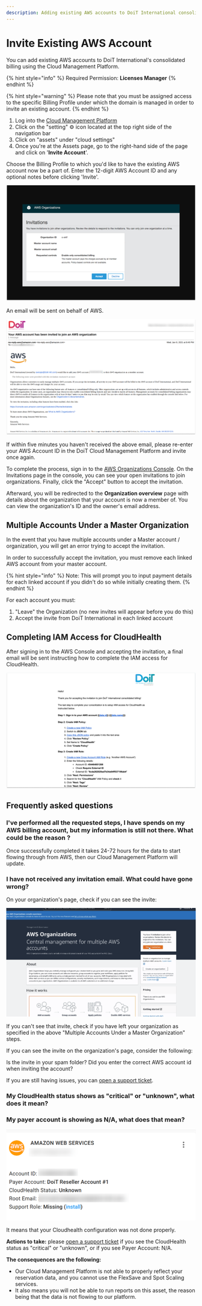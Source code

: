 ```yaml
---
description: Adding existing AWS accounts to DoiT International consolidated billing
---
```


# Invite Existing AWS Account

You can add existing AWS accounts to DoiT International's consolidated billing using the Cloud Management Platform.

{% hint style="info" %}
Required Permission: **Licenses Manager**
{% endhint %}

{% hint style="warning" %}
Please note that you must be assigned access to the specific Billing Profile under which the domain is managed in order to invite an existing account.
{% endhint %}

1. Log into the [Cloud Management Platform](https://app.doit-intl.com)
2. Click on the "setting" ⚙ icon located at the top right side of the navigation bar
3. Click on "assets" under "cloud settings"
4. Once you're at the Assets page, go to the right-hand side of the page and click on '**Invite Account**'.

Choose the Billing Profile to which you'd like to have the existing AWS account now be a part of. Enter the 12-digit AWS Account ID and any optional notes before clicking 'Invite'.

![A screenshot of the AWS _Invitations_ screen](../.gitbook/assets/invite-aws-4.png)

An email will be sent on behalf of AWS.

![A screenshot of an email sent by DoiT](../.gitbook/assets/invite-existing-3.png)

If within five minutes you haven't received the above email, please re-enter your AWS Account ID in the DoiT Cloud Management Platform and invite once again.

To complete the process, sign in to the [AWS Organizations Console](https://console.aws.amazon.com/organizations/). On the Invitations page in the console, you can see your open invitations to join organizations. Finally, click the "Accept" button to accept the invitation.

Afterward, you will be redirected to the **Organization overview** page with details about the organization that your account is now a member of. You can view the organization's ID and the owner's email address.

## Multiple Accounts Under a Master Organization

In the event that you have multiple accounts under a Master account / organization, you will get an error trying to accept the invitation.

In order to successfully accept the invitation, you must remove each linked AWS account from your master account.

{% hint style="info" %}
Note: This will prompt you to input payment details for each linked account if you didn't do so while initially creating them.
{% endhint %}

For each account you must:

1. "Leave" the Organization (no new invites will appear before you do this)
2. Accept the invite from DoiT International in each linked account

## Completing IAM Access for CloudHealth

After signing in to the AWS Console and accepting the invitation, a final email will be sent instructing how to complete the IAM access for CloudHealth.

![A screenshot of an email sent by DoiT](../.gitbook/assets/invite-aws-5.png)

## Frequently asked questions

### I've performed all the requested steps, I have spends on my AWS billing account, but my information is still not there. What could be the reason ?

Once successfully completed it takes 24-72 hours for the data to start flowing through from AWS, then our Cloud Management Platform will update.

### I have not received any invitation email. What could have gone wrong?

On your organization's page, check if you can see the invite:

![A screenshot of the _AWS Organizations_ page](../.gitbook/assets/invite-aws-6.png)

If you can't see that invite, check if you have left your organization as specified in the above "Multiple Accounts Under a Master Organization" steps.

If you can see the invite on the organization's page, consider the following:

Is the invite in your spam folder? Did you enter the correct AWS account id when inviting the account?

If you are still having issues, you can [open a support ticket](https://hello.doit-intl.com/support).

### My CloudHealth status shows as "critical" or "unknown", what does it mean?

### My payer account is showing as N/A, what does that mean?

!["CloudHealth Status: Unknown"](<../.gitbook/assets/image (73) (1).png>)

It means that your Cloudhealth configuration was not done properly.

**Actions to take:** please [open a support ticket](https://hello.doit-intl.com/support) if you see the CloudHealth status as "critical" or "unknown", or if you see Payer Account: N/A.

**The consequences are the following:**

* Our Cloud Management Platform is not able to properly reflect your reservation data, and you cannot use the FlexSave and Spot Scaling services.
* It also means you will not be able to run reports on this asset, the reason being that the data is not flowing to our platform.
